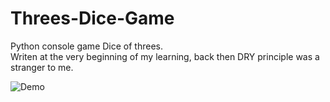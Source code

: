 # Threes-Dice-Game
Python console game Dice of threes. <br/>
Writen at the very beginning of my learning, back then DRY principle was a stranger to me.


![Demo](https://user-images.githubusercontent.com/95132005/161293884-a7c160e2-3325-44cb-ad58-6dcef79268e7.gif)
